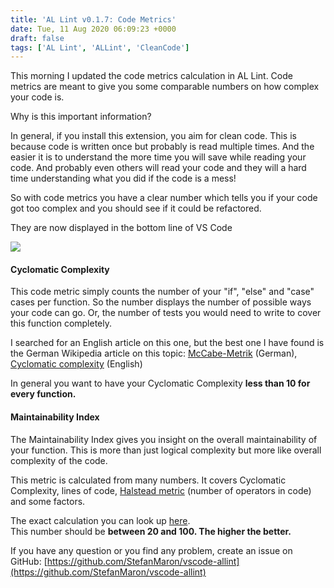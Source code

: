```yaml
---
title: 'AL Lint v0.1.7: Code Metrics'
date: Tue, 11 Aug 2020 06:09:23 +0000
draft: false
tags: ['AL Lint', 'ALLint', 'CleanCode']
---
```


This morning I updated the code metrics calculation in AL Lint. Code metrics are meant to give you some comparable numbers on how complex your code is.

Why is this important information?

In general, if you install this extension, you aim for clean code. This is because code is written once but probably is read multiple times. And the easier it is to understand the more time you will save while reading your code. And probably even others will read your code and they will a hard time understanding what you did if the code is a mess!

So with code metrics you have a clear number which tells you if your code got too complex and you should see if it could be refactored.

They are now displayed in the bottom line of VS Code

![](https://stefanmaron.files.wordpress.com/2020/08/image-12.png)

#### Cyclomatic Complexity

This code metric simply counts the number of your "if", "else" and "case" cases per function. So the number displays the number of possible ways your code can go. Or, the number of tests you would need to write to cover this function completely.

I searched for an English article on this one, but the best one I have found is the German Wikipedia article on this topic: [McCabe-Metrik](https://de.wikipedia.org/wiki/McCabe-Metrik) (German), [Cyclomatic complexity](https://en.wikipedia.org/wiki/Cyclomatic_complexity) (English)

In general you want to have your Cyclomatic Complexity **less than 10 for every function.**

#### Maintainability Index

The Maintainability Index gives you insight on the overall maintainability of your function. This is more than just logical complexity but more like overall complexity of the code.

This metric is calculated from many numbers. It covers Cyclomatic Complexity, lines of code, [Halstead metric](https://en.wikipedia.org/wiki/Halstead_complexity_measures) (number of operators in code) and some factors.

The exact calculation you can look up [here](https://docs.microsoft.com/en-us/archive/blogs/codeanalysis/maintainability-index-range-and-meaning).  
This number should be **between 20 and 100. The higher the better.**

If you have any question or you find any problem, create an issue on GitHub: [https://github.com/StefanMaron/vscode-allint](https://github.com/StefanMaron/vscode-allint)